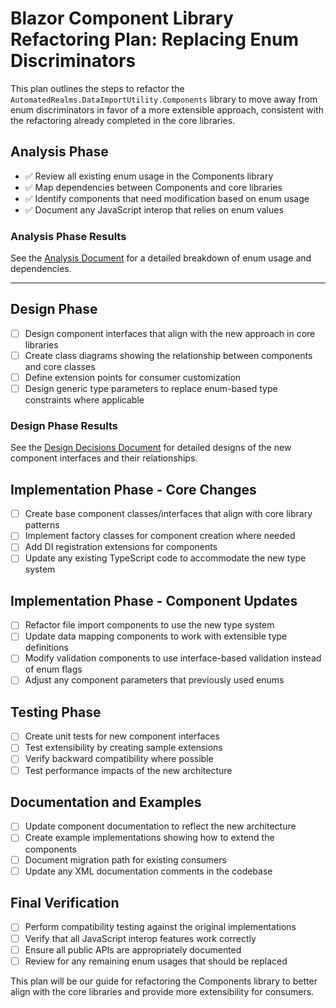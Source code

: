 ﻿# Blazor Component Library Refactoring Plan: Replacing Enum Discriminators

This plan outlines the steps to refactor the `AutomatedRealms.DataImportUtility.Components` library to move away from enum discriminators in favor of a more extensible approach, consistent with the refactoring already completed in the core libraries.

## Analysis Phase

- ✅ Review all existing enum usage in the Components library
- ✅ Map dependencies between Components and core libraries
- ✅ Identify components that need modification based on enum usage
- ✅ Document any JavaScript interop that relies on enum values

### Analysis Phase Results

See the [Analysis Document](AnalysisPhaseResults.md) for a detailed breakdown of enum usage and dependencies.

---

## Design Phase

- [ ] Design component interfaces that align with the new approach in core libraries
- [ ] Create class diagrams showing the relationship between components and core classes
- [ ] Define extension points for consumer customization
- [ ] Design generic type parameters to replace enum-based type constraints where applicable

### Design Phase Results

See the [Design Decisions Document](DesignDecisions.md) for detailed designs of the new component interfaces and their relationships.

## Implementation Phase - Core Changes

- [ ] Create base component classes/interfaces that align with core library patterns
- [ ] Implement factory classes for component creation where needed
- [ ] Add DI registration extensions for components
- [ ] Update any existing TypeScript code to accommodate the new type system

## Implementation Phase - Component Updates

- [ ] Refactor file import components to use the new type system
- [ ] Update data mapping components to work with extensible type definitions
- [ ] Modify validation components to use interface-based validation instead of enum flags
- [ ] Adjust any component parameters that previously used enums

## Testing Phase

- [ ] Create unit tests for new component interfaces
- [ ] Test extensibility by creating sample extensions
- [ ] Verify backward compatibility where possible
- [ ] Test performance impacts of the new architecture

## Documentation and Examples

- [ ] Update component documentation to reflect the new architecture
- [ ] Create example implementations showing how to extend the components
- [ ] Document migration path for existing consumers
- [ ] Update any XML documentation comments in the codebase

## Final Verification

- [ ] Perform compatibility testing against the original implementations
- [ ] Verify that all JavaScript interop features work correctly
- [ ] Ensure all public APIs are appropriately documented
- [ ] Review for any remaining enum usages that should be replaced

This plan will be our guide for refactoring the Components library to better align with the core libraries and provide more extensibility for consumers.
